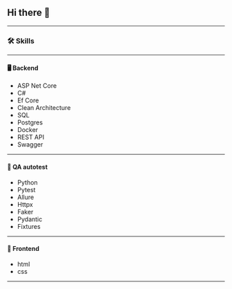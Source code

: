 ## Hi there 👋

---
### 🛠️ Skills
---
#### 🖥 Backend
- ASP Net Core
- C#
- Ef Core
- Clean Architecture
- SQL
- Postgres
- Docker
- REST API
- Swagger
---
#### 🔎 QA autotest
- Python
- Pytest
- Allure
- Httpx
- Faker
- Pydantic
- Fixtures
---
#### 🎨 Frontend
- html
- css
--- 

<!--
**wBlackPrince/wBlackPrince** is a ✨ _special_ ✨ repository because its `README.md` (this file) appears on your GitHub profile.

Here are some ideas to get you started:

- 🔭 I’m currently working on ...
- 🌱 I’m currently learning ...
- 👯 I’m looking to collaborate on ...
- 🤔 I’m looking for help with ...
- 💬 Ask me about ...
- 📫 How to reach me: ...
- 😄 Pronouns: ...
- ⚡ Fun fact: ...
-->
